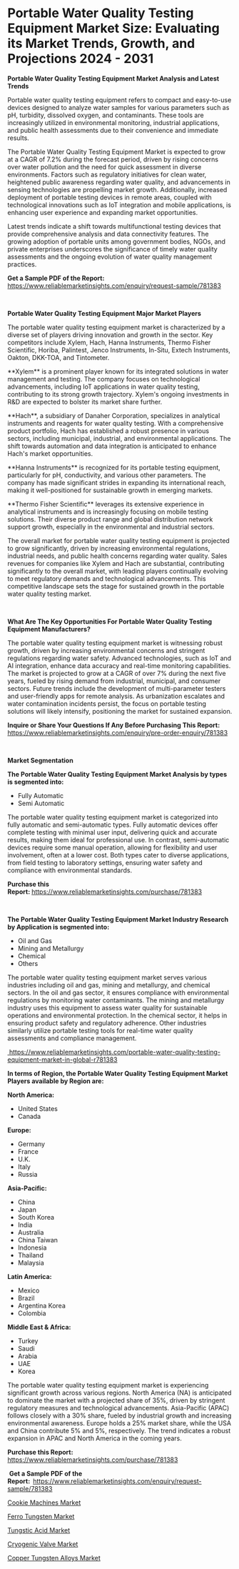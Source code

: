 <p><h1>Portable Water Quality Testing Equipment Market Size: Evaluating its Market Trends, Growth, and Projections 2024 - 2031</h1></p><p><strong>Portable Water Quality Testing Equipment Market Analysis and Latest Trends</strong></p>
<p><p>Portable water quality testing equipment refers to compact and easy-to-use devices designed to analyze water samples for various parameters such as pH, turbidity, dissolved oxygen, and contaminants. These tools are increasingly utilized in environmental monitoring, industrial applications, and public health assessments due to their convenience and immediate results.</p><p>The Portable Water Quality Testing Equipment Market is expected to grow at a CAGR of 7.2% during the forecast period, driven by rising concerns over water pollution and the need for quick assessment in diverse environments. Factors such as regulatory initiatives for clean water, heightened public awareness regarding water quality, and advancements in sensing technologies are propelling market growth. Additionally, increased deployment of portable testing devices in remote areas, coupled with technological innovations such as IoT integration and mobile applications, is enhancing user experience and expanding market opportunities.</p><p>Latest trends indicate a shift towards multifunctional testing devices that provide comprehensive analysis and data connectivity features. The growing adoption of portable units among government bodies, NGOs, and private enterprises underscores the significance of timely water quality assessments and the ongoing evolution of water quality management practices.</p></p>
<p><strong>Get a Sample PDF of the Report:&nbsp;</strong> <a href="https://www.reliablemarketinsights.com/enquiry/request-sample/781383?utm_campaign=1400&utm_medium=2&utm_source=Github&utm_content=ia&utm_term=15102024&utm_id=portable-water-quality-testing-equipment">https://www.reliablemarketinsights.com/enquiry/request-sample/781383</a></p>
<p>&nbsp;</p>
<p><strong>Portable Water Quality Testing Equipment Major Market Players</strong></p>
<p><p>The portable water quality testing equipment market is characterized by a diverse set of players driving innovation and growth in the sector. Key competitors include Xylem, Hach, Hanna Instruments, Thermo Fisher Scientific, Horiba, Palintest, Jenco Instruments, In-Situ, Extech Instruments, Oakton, DKK-TOA, and Tintometer.</p><p>**Xylem** is a prominent player known for its integrated solutions in water management and testing. The company focuses on technological advancements, including IoT applications in water quality testing, contributing to its strong growth trajectory. Xylem's ongoing investments in R&D are expected to bolster its market share further.</p><p>**Hach**, a subsidiary of Danaher Corporation, specializes in analytical instruments and reagents for water quality testing. With a comprehensive product portfolio, Hach has established a robust presence in various sectors, including municipal, industrial, and environmental applications. The shift towards automation and data integration is anticipated to enhance Hach's market opportunities.</p><p>**Hanna Instruments** is recognized for its portable testing equipment, particularly for pH, conductivity, and various other parameters. The company has made significant strides in expanding its international reach, making it well-positioned for sustainable growth in emerging markets.</p><p>**Thermo Fisher Scientific** leverages its extensive experience in analytical instruments and is increasingly focusing on mobile testing solutions. Their diverse product range and global distribution network support growth, especially in the environmental and industrial sectors.</p><p>The overall market for portable water quality testing equipment is projected to grow significantly, driven by increasing environmental regulations, industrial needs, and public health concerns regarding water quality. Sales revenues for companies like Xylem and Hach are substantial, contributing significantly to the overall market, with leading players continually evolving to meet regulatory demands and technological advancements. This competitive landscape sets the stage for sustained growth in the portable water quality testing market.</p></p>
<p>&nbsp;</p>
<p><strong>What Are The Key Opportunities For Portable Water Quality Testing Equipment Manufacturers?</strong></p>
<p><p>The portable water quality testing equipment market is witnessing robust growth, driven by increasing environmental concerns and stringent regulations regarding water safety. Advanced technologies, such as IoT and AI integration, enhance data accuracy and real-time monitoring capabilities. The market is projected to grow at a CAGR of over 7% during the next five years, fueled by rising demand from industrial, municipal, and consumer sectors. Future trends include the development of multi-parameter testers and user-friendly apps for remote analysis. As urbanization escalates and water contamination incidents persist, the focus on portable testing solutions will likely intensify, positioning the market for sustained expansion.</p></p>
<p><strong>Inquire or Share Your Questions If Any Before Purchasing This Report:</strong> <a href="https://www.reliablemarketinsights.com/enquiry/pre-order-enquiry/781383?utm_campaign=1400&utm_medium=2&utm_source=Github&utm_content=ia&utm_term=15102024&utm_id=portable-water-quality-testing-equipment">https://www.reliablemarketinsights.com/enquiry/pre-order-enquiry/781383</a></p>
<p>&nbsp;</p>
<p><strong>Market Segmentation</strong></p>
<p><strong>The Portable Water Quality Testing Equipment Market Analysis by types is segmented into:</strong></p>
<p><ul><li>Fully Automatic</li><li>Semi Automatic</li></ul></p>
<p><p>The portable water quality testing equipment market is categorized into fully automatic and semi-automatic types. Fully automatic devices offer complete testing with minimal user input, delivering quick and accurate results, making them ideal for professional use. In contrast, semi-automatic devices require some manual operation, allowing for flexibility and user involvement, often at a lower cost. Both types cater to diverse applications, from field testing to laboratory settings, ensuring water safety and compliance with environmental standards.</p></p>
<p><strong>Purchase this Report:&nbsp;</strong><a href="https://www.reliablemarketinsights.com/purchase/781383?utm_campaign=1400&utm_medium=2&utm_source=Github&utm_content=ia&utm_term=15102024&utm_id=portable-water-quality-testing-equipment">https://www.reliablemarketinsights.com/purchase/781383</a></p>
<p>&nbsp;</p>
<p><strong>The Portable Water Quality Testing Equipment Market Industry Research by Application is segmented into:</strong></p>
<p><ul><li>Oil and Gas</li><li>Mining and Metallurgy</li><li>Chemical</li><li>Others</li></ul></p>
<p><p>The portable water quality testing equipment market serves various industries including oil and gas, mining and metallurgy, and chemical sectors. In the oil and gas sector, it ensures compliance with environmental regulations by monitoring water contaminants. The mining and metallurgy industry uses this equipment to assess water quality for sustainable operations and environmental protection. In the chemical sector, it helps in ensuring product safety and regulatory adherence. Other industries similarly utilize portable testing tools for real-time water quality assessments and compliance management.</p></p>
<p><a href="https://www.reliablemarketinsights.com/portable-water-quality-testing-equipment-market-in-global-r781383?utm_campaign=1400&utm_medium=2&utm_source=Github&utm_content=ia&utm_term=15102024&utm_id=portable-water-quality-testing-equipment">&nbsp;https://www.reliablemarketinsights.com/portable-water-quality-testing-equipment-market-in-global-r781383</a></p>
<p><strong>In terms of Region, the Portable Water Quality Testing Equipment Market Players available by Region are:</strong></p>
<p>
    <p> <strong> North America: </strong>
        <ul>
            <li>United States</li>
            <li>Canada</li>
        </ul>
        </p> 
    <p> <strong> Europe: </strong>
        <ul>
            <li>Germany</li>
            <li>France</li>
            <li>U.K.</li>
            <li>Italy</li>
            <li>Russia</li>
        </ul>
        </p> 
    <p> <strong> Asia-Pacific: </strong>
        <ul>
            <li>China</li>
            <li>Japan</li>
            <li>South Korea</li>
            <li>India</li>
            <li>Australia</li>
            <li>China Taiwan</li>
            <li>Indonesia</li>
            <li>Thailand</li>
            <li>Malaysia</li>
        </ul>
        </p> 
    <p> <strong> Latin America: </strong>
        <ul>
            <li>Mexico</li>
            <li>Brazil</li>
            <li>Argentina Korea</li>
            <li>Colombia</li>
        </ul>
        </p> 
    <p> <strong> Middle East & Africa: </strong>
        <ul>
            <li>Turkey</li>
            <li>Saudi</li>
            <li>Arabia</li>
            <li>UAE</li>
            <li>Korea</li>
        </ul>
    </p>
    </p>
<p><p>The portable water quality testing equipment market is experiencing significant growth across various regions. North America (NA) is anticipated to dominate the market with a projected share of 35%, driven by stringent regulatory measures and technological advancements. Asia-Pacific (APAC) follows closely with a 30% share, fueled by industrial growth and increasing environmental awareness. Europe holds a 25% market share, while the USA and China contribute 5% and 5%, respectively. The trend indicates a robust expansion in APAC and North America in the coming years.</p></p>
<p><strong>Purchase this Report: </strong><a href="https://www.reliablemarketinsights.com/purchase/781383?utm_campaign=1400&utm_medium=2&utm_source=Github&utm_content=ia&utm_term=15102024&utm_id=portable-water-quality-testing-equipment">https://www.reliablemarketinsights.com/purchase/781383</a></p>
<p>&nbsp;<strong>Get a Sample PDF of the Report:&nbsp;&nbsp;</strong><a href="https://www.reliablemarketinsights.com/enquiry/request-sample/781383?utm_campaign=1400&utm_medium=2&utm_source=Github&utm_content=ia&utm_term=15102024&utm_id=portable-water-quality-testing-equipment">https://www.reliablemarketinsights.com/enquiry/request-sample/781383</a></p>
<p><strong></strong></p>
<p><p><a href="https://www.linkedin.com/pulse/pioneering-growth-analyzing-global-cookie-machines-s2cte?trk=public_post_embed_feed-article-content&utm_campaign=1400&utm_medium=2&utm_source=Github&utm_content=ia&utm_term=15102024&utm_id=portable-water-quality-testing-equipment">Cookie Machines Market</a></p><p><a href="https://www.linkedin.com/pulse/ferro-tungsten-market-size-growth-industry-analysis-segmentation-1jjmc?trk=public_post_embed_feed-article-content&utm_campaign=1400&utm_medium=2&utm_source=Github&utm_content=ia&utm_term=15102024&utm_id=portable-water-quality-testing-equipment">Ferro Tungsten Market</a></p><p><a href="https://www.linkedin.com/pulse/global-tungstic-acid-market-landscape-future-trends-strategic-mknoc?trk=public_post_embed_feed-article-content&utm_campaign=1400&utm_medium=2&utm_source=Github&utm_content=ia&utm_term=15102024&utm_id=portable-water-quality-testing-equipment">Tungstic Acid Market</a></p><p><a href="https://issuu.com/reportprime-2/docs/cryogenic-valve-market-size-2030.pp_c778eaa6649910?utm_campaign=1400&utm_medium=2&utm_source=Github&utm_content=ia&utm_term=15102024&utm_id=portable-water-quality-testing-equipment">Cryogenic Valve Market</a></p><p><a href="https://www.linkedin.com/pulse/copper-tungsten-alloys-market-revolution-2024-2031-trends-kkrzc?trk=public_post_embed_feed-article-content&utm_campaign=1400&utm_medium=2&utm_source=Github&utm_content=ia&utm_term=15102024&utm_id=portable-water-quality-testing-equipment">Copper Tungsten Alloys Market</a></p></p>
